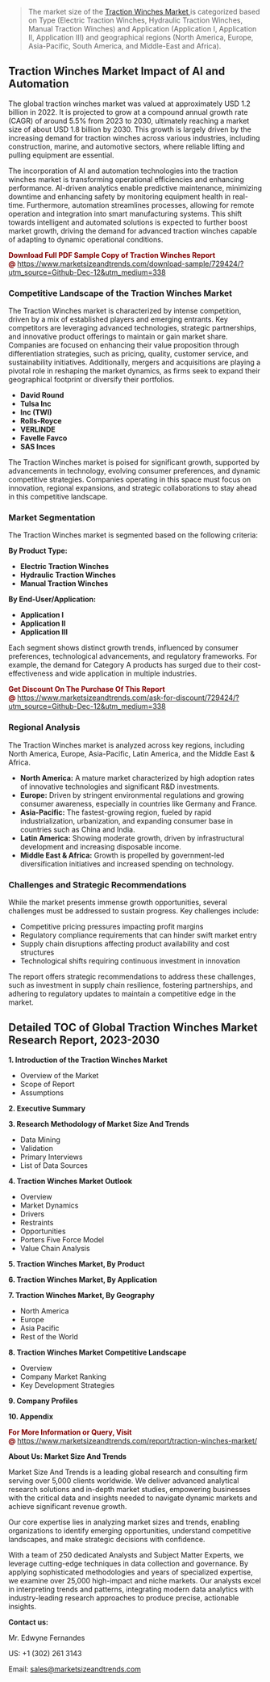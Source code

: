 <blockquote><p>The market size of the <a href="https://www.marketsizeandtrends.com/download-sample/729424/?utm_source=Github-Dec-12&amp;utm_medium=338" target="_blank">Traction Winches Market </a>is categorized based on Type (Electric Traction Winches, Hydraulic Traction Winches, Manual Traction Winches) and Application (Application I, Application II, Application III) and geographical regions (North America, Europe, Asia-Pacific, South America, and Middle-East and Africa).</p></blockquote><p><h2>Traction Winches Market Impact of AI and Automation</h2><p>The global traction winches market was valued at approximately USD 1.2 billion in 2022. It is projected to grow at a compound annual growth rate (CAGR) of around 5.5% from 2023 to 2030, ultimately reaching a market size of about USD 1.8 billion by 2030. This growth is largely driven by the increasing demand for traction winches across various industries, including construction, marine, and automotive sectors, where reliable lifting and pulling equipment are essential.</p><p>The incorporation of AI and automation technologies into the traction winches market is transforming operational efficiencies and enhancing performance. AI-driven analytics enable predictive maintenance, minimizing downtime and enhancing safety by monitoring equipment health in real-time. Furthermore, automation streamlines processes, allowing for remote operation and integration into smart manufacturing systems. This shift towards intelligent and automated solutions is expected to further boost market growth, driving the demand for advanced traction winches capable of adapting to dynamic operational conditions.</p></p><p><strong><span style="color: #800000;">Download Full PDF Sample Copy of Traction Winches Report @</span>&nbsp;</strong><a href="https://www.marketsizeandtrends.com/download-sample/729424/?utm_source=Github-Dec-12&amp;utm_medium=338">https://www.marketsizeandtrends.com/download-sample/729424/?utm_source=Github-Dec-12&amp;utm_medium=338</a></p><h3>Competitive Landscape of the Traction Winches Market</h3><p>The Traction Winches market is characterized by intense competition, driven by a mix of established players and emerging entrants. Key competitors are leveraging advanced technologies, strategic partnerships, and innovative product offerings to maintain or gain market share. Companies are focused on enhancing their value proposition through differentiation strategies, such as pricing, quality, customer service, and sustainability initiatives. Additionally, mergers and acquisitions are playing a pivotal role in reshaping the market dynamics, as firms seek to expand their geographical footprint or diversify their portfolios.</p><p><strong><p><ul><li>David Round </li><li> Tulsa Inc </li><li> Inc (TWI) </li><li> Rolls-Royce </li><li> VERLINDE </li><li> Favelle Favco </li><li> SAS Inces</p></li></ul></p></strong></p><p>The Traction Winches market is poised for significant growth, supported by advancements in technology, evolving consumer preferences, and dynamic competitive strategies. Companies operating in this space must focus on innovation, regional expansions, and strategic collaborations to stay ahead in this competitive landscape.</p><h3>Market Segmentation</h3><p>The Traction Winches market is segmented based on the following criteria:</p><p><strong>By Product Type:</strong></p><p><strong><p><ul><li>Electric Traction Winches </li><li> Hydraulic Traction Winches </li><li> Manual Traction Winches</p></li></ul></p></strong></p><p><strong>By End-User/Application:</strong></p><p><strong><p><ul><li>Application I </li><li> Application II </li><li> Application III</p></li></ul></p></strong></p><p>Each segment shows distinct growth trends, influenced by consumer preferences, technological advancements, and regulatory frameworks. For example, the demand for Category A products has surged due to their cost-effectiveness and wide application in multiple industries.</p><p><strong><span style="color: #800000;">Get Discount On The Purchase Of This Report @&nbsp;</span></strong><a href="https://www.marketsizeandtrends.com/ask-for-discount/729424/?utm_source=Github-Dec-12&amp;utm_medium=338">https://www.marketsizeandtrends.com/ask-for-discount/729424/?utm_source=Github-Dec-12&amp;utm_medium=338</a></p><h3>Regional Analysis</h3><p>The Traction Winches market is analyzed across key regions, including North America, Europe, Asia-Pacific, Latin America, and the Middle East &amp; Africa.</p><ul><li><strong>North America:</strong> A mature market characterized by high adoption rates of innovative technologies and significant R&amp;D investments.</li><li><strong>Europe:</strong> Driven by stringent environmental regulations and growing consumer awareness, especially in countries like Germany and France.</li><li><strong>Asia-Pacific:</strong> The fastest-growing region, fueled by rapid industrialization, urbanization, and expanding consumer base in countries such as China and India.</li><li><strong>Latin America:</strong> Showing moderate growth, driven by infrastructural development and increasing disposable income.</li><li><strong>Middle East &amp; Africa:</strong> Growth is propelled by government-led diversification initiatives and increased spending on technology.</li></ul><h3>Challenges and Strategic Recommendations</h3><p>While the market presents immense growth opportunities, several challenges must be addressed to sustain progress. Key challenges include:</p><ul><li>Competitive pricing pressures impacting profit margins</li><li>Regulatory compliance requirements that can hinder swift market entry</li><li>Supply chain disruptions affecting product availability and cost structures</li><li>Technological shifts requiring continuous investment in innovation</li></ul><p>The report offers strategic recommendations to address these challenges, such as investment in supply chain resilience, fostering partnerships, and adhering to regulatory updates to maintain a competitive edge in the market.</p><h2>Detailed TOC of Global Traction Winches Market Research Report, 2023-2030</h2><p><strong>1. Introduction of the Traction Winches Market</strong></p><ul><li>Overview of the Market</li><li>Scope of Report</li><li>Assumptions&nbsp;</li></ul><p><strong>2. Executive Summary</strong></p><p><strong>3. Research Methodology of <strong>Market Size And Trends</strong></strong></p><ul><li>Data Mining</li><li>Validation</li><li>Primary Interviews</li><li>List of Data Sources&nbsp;</li></ul><p><strong>4. Traction Winches Market Outlook</strong></p><ul><li>Overview</li><li>Market Dynamics</li><li>Drivers</li><li>Restraints</li><li>Opportunities</li><li>Porters Five Force Model</li><li>Value Chain Analysis&nbsp;</li></ul><p><strong>5. Traction Winches Market, By Product</strong></p><p><strong>6. Traction Winches Market, By Application</strong></p><p><strong>7. Traction Winches Market, By Geography</strong></p><ul><li>North America</li><li>Europe</li><li>Asia Pacific</li><li>Rest of the World&nbsp;</li></ul><p><strong>8. Traction Winches Market Competitive Landscape</strong></p><ul><li>Overview</li><li>Company Market Ranking</li><li>Key Development Strategies&nbsp;</li></ul><p><strong>9. Company Profiles</strong></p><p><strong>10. Appendix</strong></p><p><strong><span style="color: #800000;">For More Information or Query, Visit @&nbsp;</span></strong><a href="https://www.marketsizeandtrends.com/report/traction-winches-market/">https://www.marketsizeandtrends.com/report/traction-winches-market/</a></p><p></p><p><strong>About Us:&nbsp;Market Size And Trends</strong></p><p>Market Size And Trends&nbsp;is a leading global research and consulting firm serving over 5,000 clients worldwide. We deliver advanced analytical research solutions and in-depth market studies, empowering businesses with the critical data and insights needed to navigate dynamic markets and achieve significant revenue growth.</p><p>Our core expertise lies in analyzing market sizes and trends, enabling organizations to identify emerging opportunities, understand competitive landscapes, and make strategic decisions with confidence.</p><p>With a team of 250 dedicated Analysts and Subject Matter Experts, we leverage cutting-edge techniques in data collection and governance. By applying sophisticated methodologies and years of specialized expertise, we examine over 25,000 high-impact and niche markets. Our analysts excel in interpreting trends and patterns, integrating modern data analytics with industry-leading research approaches to produce precise, actionable insights.</p><p><strong>Contact us:</strong></p><p>Mr. Edwyne Fernandes</p><p>US: +1 (302) 261 3143</p><p>Email: <a href="mailto:sales@marketsizeandtrends.com">sales@marketsizeandtrends.com</a>&nbsp;</p>
